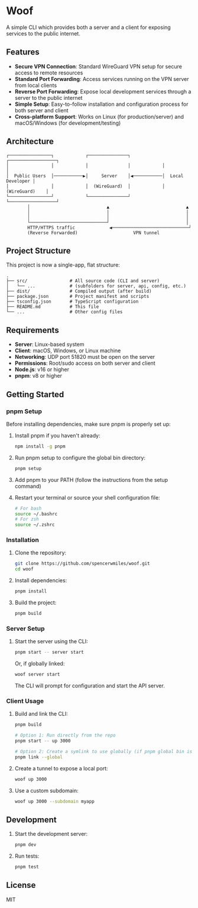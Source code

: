 # Woof

A simple CLI which provides both a server and a client for exposing services to the public internet.

## Features

- **Secure VPN Connection**: Standard WireGuard VPN setup for secure access to remote resources
- **Standard Port Forwarding**: Access services running on the VPN server from local clients
- **Reverse Port Forwarding**: Expose local development services through a server to the public internet
- **Simple Setup**: Easy-to-follow installation and configuration process for both server and client
- **Cross-platform Support**: Works on Linux (for production/server) and macOS/Windows (for development/testing)

## Architecture

```
┌────────────────┐            ┌───────────────┐            ┌──────────────────┐
│                │            │               │            │                  │
│  Public Users  │───────────▶│     Server    │◀───────────│  Local Developer │
│                │            │  (WireGuard)  │            │   (WireGuard)    │
└────────────────┘            └───────────────┘            └──────────────────┘
        │                             ▲                             ▲
        │                             │                             │
        │                             │                             │
        └─────────────────────────────┘                             │
        HTTP/HTTPS traffic             ◀─────────────────────────────┘
        (Reverse Forwarded)                     VPN tunnel
```

## Project Structure

This project is now a single-app, flat structure:

```
.
├── src/                # All source code (CLI and server)
│   └── ...             # (subfolders for server, api, config, etc.)
├── dist/               # Compiled output (after build)
├── package.json        # Project manifest and scripts
├── tsconfig.json       # TypeScript configuration
├── README.md           # This file
└── ...                 # Other config files
```

## Requirements

- **Server**: Linux-based system
- **Client**: macOS, Windows, or Linux machine
- **Networking**: UDP port 51820 must be open on the server
- **Permissions**: Root/sudo access on both server and client
- **Node.js**: v16 or higher
- **pnpm**: v8 or higher

## Getting Started

### pnpm Setup

Before installing dependencies, make sure pnpm is properly set up:

1. Install pnpm if you haven't already:
   ```bash
   npm install -g pnpm
   ```

2. Run pnpm setup to configure the global bin directory:
   ```bash
   pnpm setup
   ```

3. Add pnpm to your PATH (follow the instructions from the setup command)

4. Restart your terminal or source your shell configuration file:
   ```bash
   # For bash
   source ~/.bashrc
   # For zsh
   source ~/.zshrc
   ```

### Installation

1. Clone the repository:
   ```bash
   git clone https://github.com/spencerwmiles/woof.git
   cd woof
   ```

2. Install dependencies:
   ```bash
   pnpm install
   ```

3. Build the project:
   ```bash
   pnpm build
   ```

### Server Setup

1. Start the server using the CLI:
   ```bash
   pnpm start -- server start
   ```
   Or, if globally linked:
   ```bash
   woof server start
   ```

   The CLI will prompt for configuration and start the API server.

### Client Usage

1. Build and link the CLI:
   ```bash
   pnpm build

   # Option 1: Run directly from the repo
   pnpm start -- up 3000

   # Option 2: Create a symlink to use globally (if pnpm global bin is set up)
   pnpm link --global
   ```

2. Create a tunnel to expose a local port:
   ```bash
   woof up 3000
   ```

3. Use a custom subdomain:
   ```bash
   woof up 3000 --subdomain myapp
   ```

## Development

1. Start the development server:
   ```bash
   pnpm dev
   ```

2. Run tests:
   ```bash
   pnpm test
   ```

## License

MIT